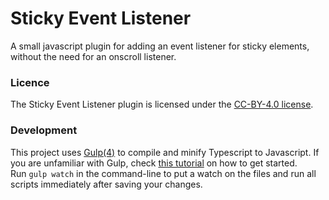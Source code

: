 Sticky Event Listener
================

A small javascript plugin for adding an event listener for sticky elements, without the need for an onscroll listener.

### Licence
The Sticky Event Listener plugin is licensed under the [CC-BY-4.0 license](http://creativecommons.org/licenses/by/4.0/).

### Development
This project uses [Gulp(4)](http://gulpjs.com/) to compile and minify Typescript to Javascript.
If you are unfamiliar with Gulp, check [this tutorial](https://travismaynard.com/writing/getting-started-with-gulp) on how to get started.<br />
Run `gulp watch` in the command-line to put a watch on the files and run all scripts immediately after saving your changes.
